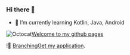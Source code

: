 ### Hi there 👋

- 🌱 I’m currently learning Kotlin, Java, Android 

![Octocat](https://github.githubassets.com/images/icons/emoji/octocat.png)[Welcome to my github pages](https://mzfkr97.github.io)

!🔭 [Branching](https://github.com/mzfkr97/mzfkr97/43-439847_google-play-arrow-png-logo-logo-google-play.png)[Get my application](https://play.google.com/store/apps/details?id=com.slutsk.roman.slutsktransp).
<!--
**mzfkr97/mzfkr97** is a ✨ _special_ ✨ repository because its `README.md` (this file) appears on your GitHub profile.

Here are some ideas to get you started:

- 🔭 I’m currently working on ...
- 🌱 I’m currently learning ...
- 👯 I’m looking to collaborate on ...
- 🤔 I’m looking for help with ...
- 💬 Ask me about ...
- 📫 How to reach me: ...
- 😄 Pronouns: ...
- ⚡ Fun fact: ...
-->
